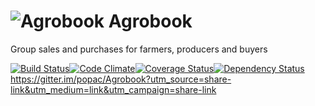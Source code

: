 ![Agrobook](https://avatars0.githubusercontent.com/u/13457681?v=3&s=200) Agrobook
========

Group sales and purchases for farmers, producers and buyers

[![Build Status](https://travis-ci.org/agrobook/agrobook.svg)](https://travis-ci.org/agrobook/agrobook)[![Code Climate](https://codeclimate.com/github/agrobook/agrobook/badges/gpa.svg)](https://codeclimate.com/github/agrobook/agrobook)[![Coverage Status](https://coveralls.io/repos/agrobook/agrobook/badge.svg?branch=master&service=github)](https://coveralls.io/github/agrobook/agrobook?branch=master)[![Dependency Status](https://gemnasium.com/agrobook/agrobook.svg)](https://gemnasium.com/agrobook/agrobook)
https://gitter.im/popac/Agrobook?utm_source=share-link&utm_medium=link&utm_campaign=share-link
